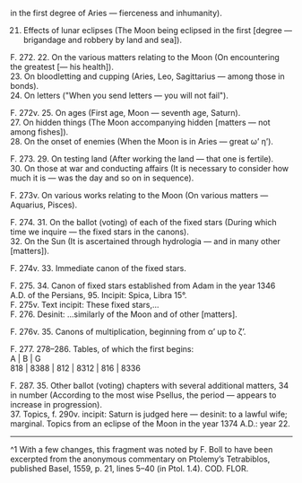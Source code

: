 in the first degree of Aries — fierceness and inhumanity).

21. Effects of lunar eclipses (The Moon being eclipsed in the first [degree — brigandage and robbery by land and sea]).

F. 272. 22. On the various matters relating to the Moon (On encountering the greatest [— his health]).  
23. On bloodletting and cupping (Aries, Leo, Sagittarius — among those in bonds).  
24. On letters ("When you send letters — you will not fail").

F. 272v. 25. On ages (First age, Moon — seventh age, Saturn).  
27. On hidden things (The Moon accompanying hidden [matters — not among fishes]).  
28. On the onset of enemies (When the Moon is in Aries — great ω’ η’).

F. 273. 29. On testing land (After working the land — that one is fertile).  
30. On those at war and conducting affairs (It is necessary to consider how much it is — was the day and so on in sequence).

F. 273v. On various works relating to the Moon (On various matters — Aquarius, Pisces).

F. 274. 31. On the ballot (voting) of each of the fixed stars (During which time we inquire — the fixed stars in the canons).  
32. On the Sun (It is ascertained through hydrologia — and in many other [matters]).

F. 274v. 33. Immediate canon of the fixed stars.

F. 275. 34. Canon of fixed stars established from Adam in the year 1346 A.D. of the Persians, 95. Incipit: Spica, Libra 15°.  
F. 275v. Text incipit: These fixed stars,...  
F. 276. Desinit: ...similarly of the Moon and of other [matters].

F. 276v. 35. Canons of multiplication, beginning from α’ up to ζ’.

F. 277. 278–286. Tables, of which the first begins:  
A | B | G  
818 | 8388 | 812 | 8312 | 816 | 8336

F. 287. 35. Other ballot (voting) chapters with several additional matters, 34 in number (According to the most wise Psellus, the period — appears to increase in progression).  
37. Topics, f. 290v. incipit: Saturn is judged here — desinit: to a lawful wife; marginal. Topics from an eclipse of the Moon in the year 1374 A.D.: year <oustou> 22.

---

^1 With a few changes, this fragment was noted by F. Boll to have been excerpted from the anonymous commentary on Ptolemy’s Tetrabiblos, published Basel, 1559, p. 21, lines 5–40 (in Ptol. 1.4). COD. FLOR.
